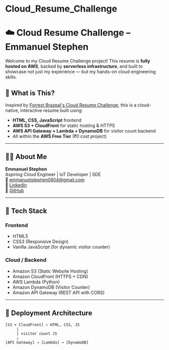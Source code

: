 # Cloud_Resume_Challenge
# ☁️ Cloud Resume Challenge – Emmanuel Stephen

Welcome to my Cloud Resume Challenge project! This resume is **fully hosted on AWS**, backed by **serverless infrastructure**, and built to showcase not just my experience — but my hands-on cloud engineering skills.



## 📄 What is This?

Inspired by [Forrest Brazeal's Cloud Resume Challenge](https://cloudresumechallenge.dev/), this is a cloud-native, interactive resume built using:

- **HTML, CSS, JavaScript** frontend
- **AWS S3 + CloudFront** for static hosting & HTTPS
- **AWS API Gateway + Lambda + DynamoDB** for visitor count backend
- All within the **AWS Free Tier** (₹0 cost project)

---

## 👨‍💻 About Me

**Emmanuel Stephen**  
Aspiring Cloud Engineer | IoT Developer |  SDE  
📧 emmanuelstephen0804@gmail.com  
🔗 [LinkedIn](https://www.linkedin.com/in/emmanuel-stephen-7a35a2259/)  
🐙 [GitHub](https://github.com/immanuel2711)

---

## 🧰 Tech Stack

### Frontend
- HTML5
- CSS3 (Responsive Design)
- Vanilla JavaScript (for dynamic visitor counter)

### Cloud / Backend
- Amazon S3 (Static Website Hosting)
- Amazon CloudFront (HTTPS + CDN)
- AWS Lambda (Python)
- Amazon DynamoDB (Visitor Counter)
- Amazon API Gateway (REST API with CORS)

---



## 🚀 Deployment Architecture

```text
[S3 + CloudFront] ← HTML, CSS, JS
     |
     | visitor count JS
     ↓
[API Gateway] → [Lambda] → [DynamoDB]
